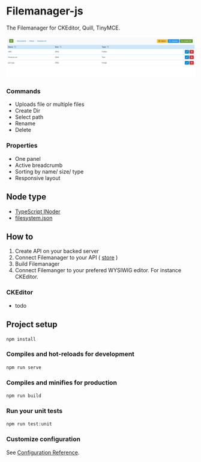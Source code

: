 # Filemanager-js

The Filemanager for CKEditor, Quill, TinyMCE.

![Filemanager](/public/screens/screen1.png)

### Commands

- Uploads file or multiple files
- Create Dir
- Select path
- Rename
- Delete

### Properties

- One panel
- Active breadcrumb
- Sorting by name/ size/ type
- Responsive layout

## Node type

- [TypeScript INoder](/src/types/index.ts)
- [filesystem.json](/src/data/filesystem.json)

## How to

1. Create API on your backed server
2. Connect Filemanager to your API ( [store](/store/index.ts) )
3. Build Filemanager
4. Connect Filemanger to your prefered WYSIWIG editor. For instance CKEditor.

### CKEditor

- todo

## Project setup

```
npm install
```

### Compiles and hot-reloads for development

```
npm run serve
```

### Compiles and minifies for production

```
npm run build
```

### Run your unit tests

```
npm run test:unit
```

### Customize configuration

See [Configuration Reference](https://cli.vuejs.org/config/).
